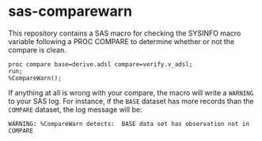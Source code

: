 # sas-comparewarn
This repository contains a SAS macro for checking the SYSINFO macro variable following a PROC COMPARE to determine whether or not the compare is clean. 
```
proc compare base=derive.adsl compare=verify.v_adsl;
run;
%CompareWarn();
```
If anything at all is wrong with your compare, the macro will write a `WARNING` to your SAS log. For instance, if the `BASE` dataset has more records than the `COMPARE` dataset, the log message will be:
```
WARNING: %CompareWarn detects:  BASE data set has observation not in COMPARE
```
